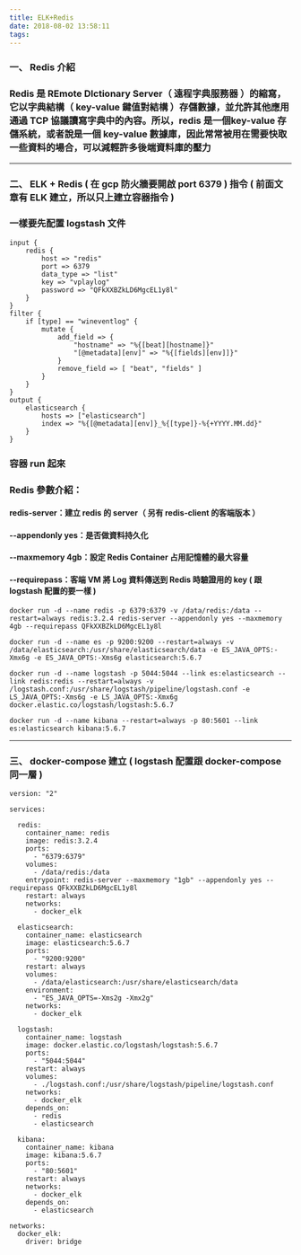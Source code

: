 ```yaml
---
title: ELK+Redis
date: 2018-08-02 13:58:11
tags:
---
```


### 一、 Redis 介紹

### Redis 是 REmote DIctionary Server（ 遠程字典服務器 ）的縮寫，它以字典結構（ key-value 鍵值對結構 ）存儲數據，並允許其他應用通過 TCP 協議讀寫字典中的內容。所以，redis 是一個key-value 存儲系統，或者說是一個 key-value 數據庫，因此常常被用在需要快取一些資料的場合，可以減輕許多後端資料庫的壓力

***

### 二、 ELK + Redis ( 在 gcp 防火牆要開啟 port 6379 ) 指令 ( 前面文章有 ELK 建立，所以只上建立容器指令 )

### 一樣要先配置 logstash 文件

```
input {
    redis {
        host => "redis"
        port => 6379
        data_type => "list"
        key => "vplaylog"
        password => "QFkXXBZkLD6MgcEL1y8l"
    }
}
filter {
    if [type] == "wineventlog" {
        mutate {
            add_field => { 
                "hostname" => "%{[beat][hostname]}"
                "[@metadata][env]" => "%{[fields][env]]}" 
            }
            remove_field => [ "beat", "fields" ]
        }
    }
}
output {
    elasticsearch {
        hosts => ["elasticsearch"]
        index => "%{[@metadata][env]}_%{[type]}-%{+YYYY.MM.dd}"
    }
}
```

### 容器 run 起來

### Redis 參數介紹：

#### redis-server：建立 redis 的 server（ 另有 redis-client 的客端版本 ）

#### --appendonly yes：是否做資料持久化

#### --maxmemory 4gb：設定 Redis Container 占用記憶體的最大容量

#### --requirepass：客端 VM 將 Log 資料傳送到 Redis 時驗證用的 key ( 跟 logstash 配置的要一樣 )

```
docker run -d --name redis -p 6379:6379 -v /data/redis:/data --restart=always redis:3.2.4 redis-server --appendonly yes --maxmemory 4gb --requirepass QFkXXBZkLD6MgcEL1y8l
```

```
docker run -d --name es -p 9200:9200 --restart=always -v /data/elasticsearch:/usr/share/elasticsearch/data -e ES_JAVA_OPTS:-Xmx6g -e ES_JAVA_OPTS:-Xms6g elasticsearch:5.6.7
```

```
docker run -d --name logstash -p 5044:5044 --link es:elasticsearch --link redis:redis --restart=always -v /logstash.conf:/usr/share/logstash/pipeline/logstash.conf -e LS_JAVA_OPTS:-Xms6g -e LS_JAVA_OPTS:-Xmx6g docker.elastic.co/logstash/logstash:5.6.7
```

```
docker run -d --name kibana --restart=always -p 80:5601 --link es:elasticsearch kibana:5.6.7
```

***

### 三、 docker-compose 建立 ( logstash 配置跟 docker-compose 同一層 )

```
version: "2"

services:

  redis:
    container_name: redis
    image: redis:3.2.4
    ports:
      - "6379:6379"
    volumes:
      - /data/redis:/data
    entrypoint: redis-server --maxmemory "1gb" --appendonly yes --requirepass QFkXXBZkLD6MgcEL1y8l
    restart: always
    networks:
      - docker_elk

  elasticsearch:
    container_name: elasticsearch
    image: elasticsearch:5.6.7
    ports:
      - "9200:9200"
    restart: always
    volumes:
      - /data/elasticsearch:/usr/share/elasticsearch/data
    environment:
      - "ES_JAVA_OPTS=-Xms2g -Xmx2g"
    networks:
      - docker_elk

  logstash:
    container_name: logstash
    image: docker.elastic.co/logstash/logstash:5.6.7
    ports:
      - "5044:5044"
    restart: always
    volumes:
      - ./logstash.conf:/usr/share/logstash/pipeline/logstash.conf
    networks:
      - docker_elk
    depends_on:
      - redis
      - elasticsearch

  kibana:
    container_name: kibana
    image: kibana:5.6.7
    ports:
      - "80:5601"
    restart: always
    networks:
      - docker_elk
    depends_on:
      - elasticsearch

networks:
  docker_elk:
    driver: bridge
```